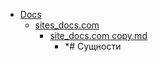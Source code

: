 - <a href = "E:\Node_projects\Node_Way\NBase\_Md\_Index\__Closer\_HPW\Part_I\content\Docs\cat.Docs\dir.Docs.md">Docs</a>
    - <a href = "E:\Node_projects\Node_Way\NBase\_Md\_Index\__Closer\_HPW\Part_I\content\Docs\sites_docs.com\cat.sites_docs.com\dir.sites_docs.com.md">sites_docs.com</a>
        - <a href = "E:\Node_projects\Node_Way\NBase\_Md\_Index\__Closer\_HPW\Part_I\content\Docs\sites_docs.com\site_docs.com copy.md">site_docs.com copy.md</a>
            - *# Сущности
    
